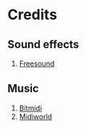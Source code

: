 # Credits

## Sound effects

1. [Freesound](https://freesound.org/)

## Music

1. [Bitmidi](https://bitmidi.com/)
2. [Midiworld](https://www.midiworld.com/)
